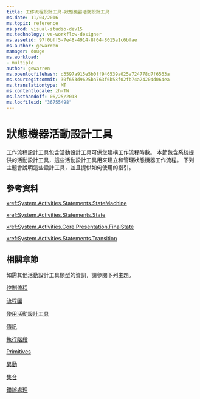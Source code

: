 ```yaml
---
title: 工作流程設計工具-狀態機器活動設計工具
ms.date: 11/04/2016
ms.topic: reference
ms.prod: visual-studio-dev15
ms.technology: vs-workflow-designer
ms.assetid: 97f0bff5-7e48-4914-8f04-8015a1c6bfae
ms.author: gewarren
manager: douge
ms.workload:
- multiple
author: gewarren
ms.openlocfilehash: d3597a915e5b0ff946539a025a724778d7f6563a
ms.sourcegitcommit: 30f653d9625ba763f6b58f02fb74a24204d064ea
ms.translationtype: MT
ms.contentlocale: zh-TW
ms.lasthandoff: 06/25/2018
ms.locfileid: "36755498"
---
```

# <a name="state-machine-activity-designers"></a>狀態機器活動設計工具

工作流程設計工具包含活動設計工具可供您建構工作流程時數。 本節包含系統提供的活動設計工具，這些活動設計工具用來建立和管理狀態機器工作流程。 下列主題會說明這些設計工具，並且提供如何使用的指引。

## <a name="reference"></a>參考資料
 <xref:System.Activities.Statements.StateMachine>

 <xref:System.Activities.Statements.State>

 <xref:System.Activities.Core.Presentation.FinalState>

 <xref:System.Activities.Statements.Transition>

## <a name="related-sections"></a>相關章節
 如需其他活動設計工具類型的資訊，請參閱下列主題。

 [控制流程](../workflow-designer/control-flow-activity-designers.md)

 [流程圖](../workflow-designer/flowchart-activity-designers.md)

 [使用活動設計工具](../workflow-designer/using-the-activity-designers.md)

 [傳訊](../workflow-designer/messaging-activity-designers.md)

 [執行階段](../workflow-designer/runtime-activity-designers.md)

 [Primitives](../workflow-designer/primitives-activity-designers.md)

 [異動](../workflow-designer/transaction-activity-designers.md)

 [集合](../workflow-designer/collection-activity-designers.md)

 [錯誤處理](../workflow-designer/error-handling-activity-designers.md)